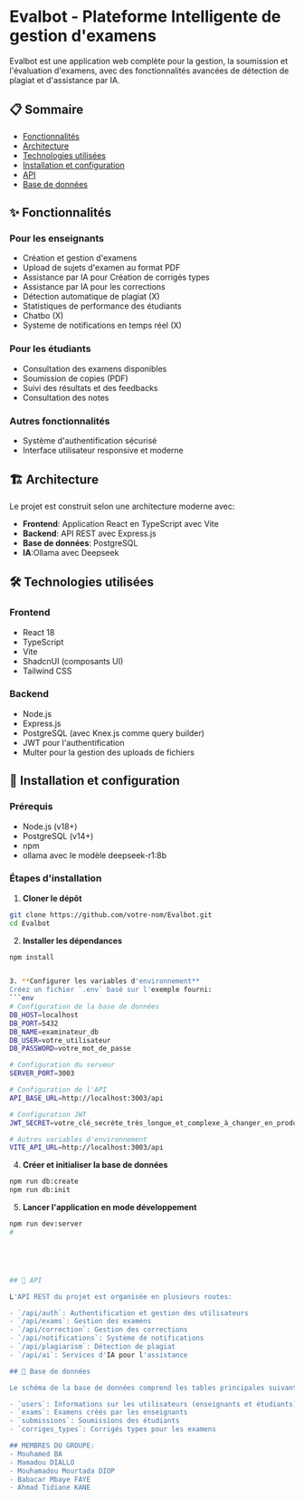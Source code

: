 # Evalbot - Plateforme Intelligente de gestion d'examens 

Evalbot est une application web complète pour la gestion, la soumission et l'évaluation d'examens, avec des fonctionnalités avancées de détection de plagiat et d'assistance par IA.

## 📋 Sommaire

- [Fonctionnalités](#-fonctionnalités)
- [Architecture](#-architecture)
- [Technologies utilisées](#-technologies-utilisées)
- [Installation et configuration](#-installation-et-configuration)
- [API](#-api)
- [Base de données](#-base-de-données)


## ✨ Fonctionnalités

### Pour les enseignants
- Création et gestion d'examens
- Upload de sujets d'examen au format PDF
- Assistance par IA pour Création de corrigés types
- Assistance par IA pour les corrections
- Détection automatique de plagiat (X)
- Statistiques de performance des étudiants
- Chatbo (X)
- Systeme de notifications en temps réel (X)


### Pour les étudiants
- Consultation des examens disponibles
- Soumission de copies (PDF)
- Suivi des résultats et des feedbacks
- Consultation des notes

### Autres fonctionnalités
- Système d'authentification sécurisé
- Interface utilisateur responsive et moderne


## 🏗 Architecture

Le projet est construit selon une architecture moderne avec:
- **Frontend**: Application React en TypeScript avec Vite
- **Backend**: API REST avec Express.js
- **Base de données**: PostgreSQL
- **IA**:Ollama avec Deepseek


## 🛠 Technologies utilisées

### Frontend
- React 18
- TypeScript
- Vite
- ShadcnUI (composants UI)
- Tailwind CSS


### Backend
- Node.js
- Express.js
- PostgreSQL (avec Knex.js comme query builder)
- JWT pour l'authentification
- Multer pour la gestion des uploads de fichiers

## 🚀 Installation et configuration

### Prérequis
- Node.js (v18+)
- PostgreSQL (v14+)
- npm 
- ollama avec le modèle deepseek-r1:8b
### Étapes d'installation

1. **Cloner le dépôt**
```bash
git clone https://github.com/votre-nom/Evalbot.git
cd Evalbot
```

2. **Installer les dépendances**
```bash
npm install


3. **Configurer les variables d'environnement**
Créez un fichier `.env` basé sur l'exemple fourni:
```env
# Configuration de la base de données
DB_HOST=localhost
DB_PORT=5432
DB_NAME=examinateur_db
DB_USER=votre_utilisateur
DB_PASSWORD=votre_mot_de_passe

# Configuration du serveur
SERVER_PORT=3003

# Configuration de l'API
API_BASE_URL=http://localhost:3003/api

# Configuration JWT
JWT_SECRET=votre_clé_secrète_très_longue_et_complexe_à_changer_en_production

# Autres variables d'environnement
VITE_API_URL=http://localhost:3003/api
```

4. **Créer et initialiser la base de données**
```bash
npm run db:create
npm run db:init

```

5. **Lancer l'application en mode développement**
```bash
npm run dev:server
#





## 🔌 API

L'API REST du projet est organisée en plusieurs routes:

- `/api/auth`: Authentification et gestion des utilisateurs
- `/api/exams`: Gestion des examens
- `/api/correction`: Gestion des corrections
- `/api/notifications`: Système de notifications
- `/api/plagiarism`: Détection de plagiat
- `/api/ai`: Services d'IA pour l'assistance

## 💾 Base de données

Le schéma de la base de données comprend les tables principales suivantes:

- `users`: Informations sur les utilisateurs (enseignants et étudiants)
- `exams`: Examens créés par les enseignants
- `submissions`: Soumissions des étudiants
- `corriges_types`: Corrigés types pour les examens

## MEMBRES DU GROUPE:
- Mouhamed BA
- Mamadou DIALLO
- Mouhamadou Mourtada DIOP
- Babacar Mbaye FAYE
- Ahmad Tidiane KANE


